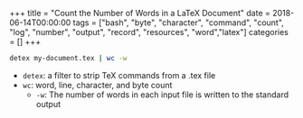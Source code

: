 +++
title = "Count the Number of Words in a LaTeX Document"
date = 2018-06-14T00:00:00
tags = ["bash", "byte", "character", "command", "count", "log", "number", "output", "record", "resources", "word","latex"]
categories = []
+++


```bash
detex my-document.tex | wc -w
```

- `detex`: a filter to strip TeX commands from a .tex file
- `wc`: word, line, character, and byte count
    - `-w`: The number of words in each input file is written to the standard output
